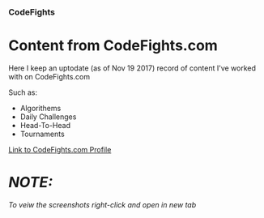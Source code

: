### CodeFights
Content from CodeFights.com
======================
Here I keep an uptodate (as of Nov 19 2017) record of content I've worked with on CodeFights.com

Such as:
- Algorithems
- Daily Challenges
- Head-To-Head
- Tournaments

[Link to CodeFights.com Profile](https://codefights.com/profile/devin-wallace)


_NOTE:_
========
_To veiw the screenshots right-click and open in new tab_
